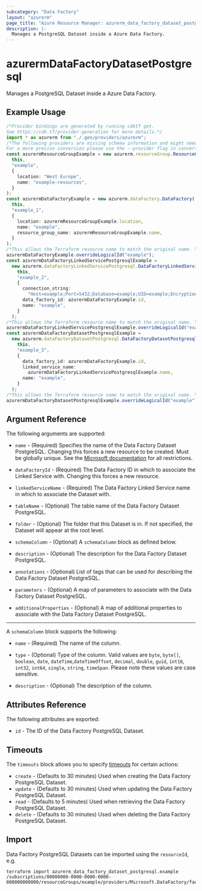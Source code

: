 ```yaml
---
subcategory: "Data Factory"
layout: "azurerm"
page_title: "Azure Resource Manager: azurerm_data_factory_dataset_postgresql"
description: |-
  Manages a PostgreSQL Dataset inside a Azure Data Factory.
---
```


# azurermDataFactoryDatasetPostgresql

Manages a PostgreSQL Dataset inside a Azure Data Factory.

## Example Usage

```typescript
/*Provider bindings are generated by running cdktf get.
See https://cdk.tf/provider-generation for more details.*/
import * as azurerm from "./.gen/providers/azurerm";
/*The following providers are missing schema information and might need manual adjustments to synthesize correctly: azurerm.
For a more precise conversion please use the --provider flag in convert.*/
const azurermResourceGroupExample = new azurerm.resourceGroup.ResourceGroup(
  this,
  "example",
  {
    location: "West Europe",
    name: "example-resources",
  }
);
const azurermDataFactoryExample = new azurerm.dataFactory.DataFactory(
  this,
  "example_1",
  {
    location: azurermResourceGroupExample.location,
    name: "example",
    resource_group_name: azurermResourceGroupExample.name,
  }
);
/*This allows the Terraform resource name to match the original name. You can remove the call if you don't need them to match.*/
azurermDataFactoryExample.overrideLogicalId("example");
const azurermDataFactoryLinkedServicePostgresqlExample =
  new azurerm.dataFactoryLinkedServicePostgresql.DataFactoryLinkedServicePostgresql(
    this,
    "example_2",
    {
      connection_string:
        "Host=example;Port=5432;Database=example;UID=example;EncryptionMethod=0;Password=example",
      data_factory_id: azurermDataFactoryExample.id,
      name: "example",
    }
  );
/*This allows the Terraform resource name to match the original name. You can remove the call if you don't need them to match.*/
azurermDataFactoryLinkedServicePostgresqlExample.overrideLogicalId("example");
const azurermDataFactoryDatasetPostgresqlExample =
  new azurerm.dataFactoryDatasetPostgresql.DataFactoryDatasetPostgresql(
    this,
    "example_3",
    {
      data_factory_id: azurermDataFactoryExample.id,
      linked_service_name:
        azurermDataFactoryLinkedServicePostgresqlExample.name,
      name: "example",
    }
  );
/*This allows the Terraform resource name to match the original name. You can remove the call if you don't need them to match.*/
azurermDataFactoryDatasetPostgresqlExample.overrideLogicalId("example");

```

## Argument Reference

The following arguments are supported:

*   `name` - (Required) Specifies the name of the Data Factory Dataset PostgreSQL. Changing this forces a new resource to be created. Must be globally unique. See the [Microsoft documentation](https://docs.microsoft.com/azure/data-factory/naming-rules) for all restrictions.

*   `dataFactoryId` - (Required) The Data Factory ID in which to associate the Linked Service with. Changing this forces a new resource.

*   `linkedServiceName` - (Required) The Data Factory Linked Service name in which to associate the Dataset with.

*   `tableName` - (Optional) The table name of the Data Factory Dataset PostgreSQL.

*   `folder` - (Optional) The folder that this Dataset is in. If not specified, the Dataset will appear at the root level.

*   `schemaColumn` - (Optional) A `schemaColumn` block as defined below.

*   `description` - (Optional) The description for the Data Factory Dataset PostgreSQL.

*   `annotations` - (Optional) List of tags that can be used for describing the Data Factory Dataset PostgreSQL.

*   `parameters` - (Optional) A map of parameters to associate with the Data Factory Dataset PostgreSQL.

*   `additionalProperties` - (Optional) A map of additional properties to associate with the Data Factory Dataset PostgreSQL.

***

A `schemaColumn` block supports the following:

*   `name` - (Required) The name of the column.

*   `type` - (Optional) Type of the column. Valid values are `byte`, `byte[]`, `boolean`, `date`, `dateTime`,`dateTimeOffset`, `decimal`, `double`, `guid`, `int16`, `int32`, `int64`, `single`, `string`, `timeSpan`. Please note these values are case sensitive.

*   `description` - (Optional) The description of the column.

## Attributes Reference

The following attributes are exported:

* `id` - The ID of the Data Factory PostgreSQL Dataset.

## Timeouts

The `timeouts` block allows you to specify [timeouts](https://www.terraform.io/language/resources/syntax#operation-timeouts) for certain actions:

* `create` - (Defaults to 30 minutes) Used when creating the Data Factory PostgreSQL Dataset.
* `update` - (Defaults to 30 minutes) Used when updating the Data Factory PostgreSQL Dataset.
* `read` - (Defaults to 5 minutes) Used when retrieving the Data Factory PostgreSQL Dataset.
* `delete` - (Defaults to 30 minutes) Used when deleting the Data Factory PostgreSQL Dataset.

## Import

Data Factory PostgreSQL Datasets can be imported using the `resourceId`, e.g.

```console
terraform import azurerm_data_factory_dataset_postgresql.example /subscriptions/00000000-0000-0000-0000-000000000000/resourceGroups/example/providers/Microsoft.DataFactory/factories/example/datasets/example
```

